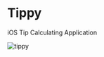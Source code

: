 # Tippy
iOS Tip Calculating Application 


![tippy](https://user-images.githubusercontent.com/23664321/34589779-321db3cc-f178-11e7-847c-bbe95dcd292e.gif)
